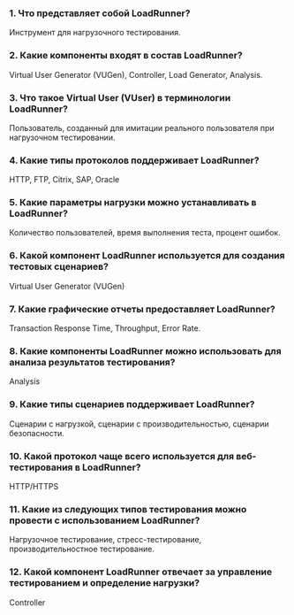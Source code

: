 ### 1. Что представляет собой LoadRunner?
Инструмент для нагрузочного тестирования.
### 2. Какие компоненты входят в состав LoadRunner?
Virtual User Generator (VUGen), Controller, Load Generator, Analysis.
### 3. Что такое Virtual User (VUser) в терминологии LoadRunner?
Пользователь, созданный для имитации реального пользователя при нагрузочном тестировании.
### 4. Какие типы протоколов поддерживает LoadRunner?
HTTP, FTP, Citrix, SAP, Oracle
### 5. Какие параметры нагрузки можно устанавливать в LoadRunner?
Количество пользователей, время выполнения теста, процент ошибок.
### 6. Какой компонент LoadRunner используется для создания тестовых сценариев?
Virtual User Generator (VUGen)
### 7. Какие графические отчеты предоставляет LoadRunner?
Transaction Response Time, Throughput, Error Rate.
### 8. Какие компоненты LoadRunner можно использовать для анализа результатов тестирования?
Analysis
### 9. Какие типы сценариев поддерживает LoadRunner?
Сценарии с нагрузкой, сценарии с производительностью, сценарии безопасности.
### 10. Какой протокол чаще всего используется для веб-тестирования в LoadRunner?
HTTP/HTTPS
### 11. Какие из следующих типов тестирования можно провести с использованием LoadRunner?
Нагрузочное тестирование, стресс-тестирование, производительностное тестирование.
### 12. Какой компонент LoadRunner отвечает за управление тестированием и определение нагрузки?
Controller
